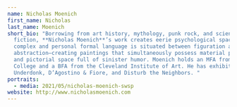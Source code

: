 ```yaml
---
name: Nicholas Moenich
first_name: Nicholas
last_name: Moenich
short_bio: "Borrowing from art history, mythology, punk rock, and science
  fiction, **Nicholas Moenich**’s work creates eerie psychological spaces. His
  complex and personal formal language is situated between figuration and
  abstraction—creating paintings that simultaneously possess material presence
  and pictorial space full of sinister humor. Moenich holds an MFA from Hunter
  College and a BFA from the Cleveland Institute of Art. He has exhibited at
  Underdonk, D’Agostino & Fiore, and Disturb the Neighbors. "
portraits:
  - media: 2021/05/nicholas-moenich-swsp
website: http://www.nicholasmoenich.com
---
```

